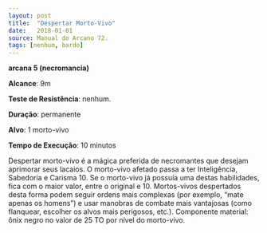 ```yaml
---
layout: post
title:  "Despertar Morto-Vivo"
date:   2018-01-01
source: Manual do Arcano 72.
tags: [nenhum, bardo]
---
```


**arcana 5 (necromancia)**

**Alcance**: 9m

**Teste de Resistência**: nenhum.

**Duração**: permanente

**Alvo**: 1 morto-vivo

**Tempo de Execução**: 10 minutos

Despertar morto-vivo é a mágica preferida de necromantes que desejam aprimorar seus lacaios. O morto-vivo afetado passa a ter Inteligência, Sabedoria e Carisma 10. Se o morto-vivo já possuía uma destas habilidades, fica com o maior valor, entre o original e 10. Mortos-vivos despertados desta forma podem seguir ordens mais complexas (por exemplo, “mate apenas os homens”) e usar manobras de combate mais vantajosas (como flanquear, escolher os alvos mais perigosos, etc.).
Componente material: ônix negro no valor de 25 TO por nível do morto-vivo.

